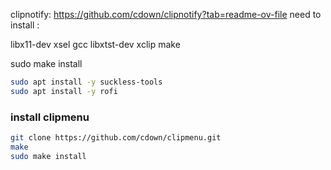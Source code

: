 clipnotify: https://github.com/cdown/clipnotify?tab=readme-ov-file
need to install :

libx11-dev 
xsel 
gcc 
libxtst-dev 
xclip 
make 

sudo make install 

```bash
sudo apt install -y suckless-tools
sudo apt install -y rofi
```

### install clipmenu
```bash
git clone https://github.com/cdown/clipmenu.git
make 
sudo make install
```
